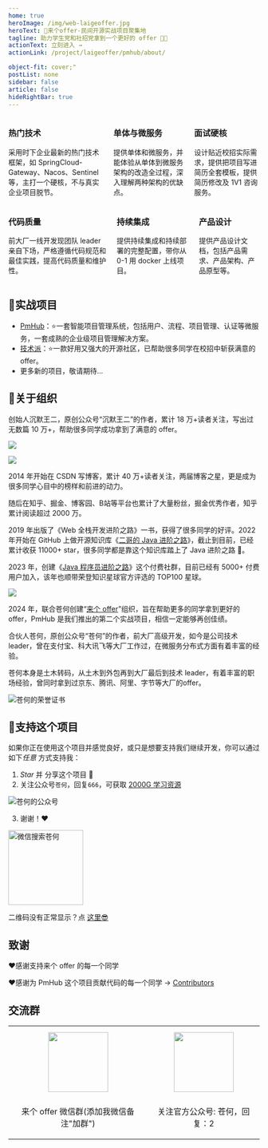 ```yaml
---
home: true
heroImage: /img/web-laigeoffer.jpg
heroText: 🚀来个offer-民间开源实战项目聚集地
tagline: 助力学生党和社招党拿到一个更好的 offer 💪🏻
actionText: 立刻进入 →
actionLink: /project/laigeoffer/pmhub/about/

object-fit: cover;"
postList: none
sidebar: false
article: false
hideRightBar: true
---
```


<!-- 小熊猫 -->
<!-- <img src="/img/panda-waving.png" class="panda no-zoom" style="width: 130px;height: 115px;opacity: 0.8;margin-bottom: -4px;padding-bottom:0;position: fixed;bottom: 0;left: 0.5rem;z-index: 1;"> -->

<div class="columns">
  <div class="column">
    <h3>热门技术</h3>
    <p>采用时下企业最新的热门技术框架，如 SpringCloud-Gateway、Nacos、Sentinel等，主打一个硬核，不与真实企业项目脱节。</p>
  </div>

  <div class="column">
    <h3>单体与微服务</h3>
    <p>提供单体和微服务，并能体验从单体到微服务架构的改造全过程，深入理解两种架构的优缺点。</p>
  </div>

  <div class="column">
    <h3>面试硬核</h3>
    <p>设计贴近校招实际需求，提供把项目写进简历全套模板，提供简历修改及 1V1 咨询服务。</p>
  </div>

</div>

<div class="columns">


   <div class="column">
    <h3>代码质量</h3>
    <p>前大厂一线开发现团队 leader 亲自下场，严格遵循代码规范和最佳实践，提高代码质量和维护性。</p>
  </div>

  <div class="column">
    <h3>持续集成</h3>
    <p>提供持续集成和持续部署的完整配置，带你从 0-1 用 docker 上线项目。</p>
  </div>

  <div class="column">
    <h3>产品设计</h3>
    <p>提供产品设计文档，包括产品需求、产品架构、产品原型等。</p>
  </div>

</div>


## 🎯实战项目

* [PmHub](https://pmhub.laigeoffer.cn/
)：⭐️一套智能项目管理系统，包括用户、流程、项目管理、认证等微服务，一套成熟的企业级项目管理解决方案。
* [技术派](https://paicoding.com)：⭐️一款好用又强大的开源社区，已帮助很多同学在校招中斩获满意的 offer。
* 更多新的项目，敬请期待...

## 🫵关于组织

创始人沉默王二，原创公众号“沉默王二”的作者，累计 18 万+读者关注，写出过无数篇 10 万+，帮助很多同学成功拿到了满意的 offer。

![](https://cdn.tobebetterjavaer.com/stutymore/readme-20231221211916.png)

![](https://cdn.tobebetterjavaer.com/stutymore/readme-20231221213449.png)

2014 年开始在 CSDN 写博客，累计 40 万+读者关注，两届博客之星，更是成为很多同学心目中的榜样和前进的动力。

随后在知乎、掘金、博客园、B站等平台也累计了大量粉丝，掘金优秀作者，知乎累计阅读超过 2000 万。

2019 年出版了《Web 全栈开发进阶之路》一书，获得了很多同学的好评。2022 年开始在 GitHub 上做开源知识库《[二哥的 Java 进阶之路](https://github.com/itwanger/toBeBetterJavaer)》，截止到目前，已经累计收获 11000+ star，很多同学都是靠这个知识库踏上了 Java 进阶之路 🛫。

2023 年，创建《[Java 程序员进阶之路](https://javabetter.cn/zhishixingqiu/)》这个付费社群，目前已经有 5000+ 付费用户加入，该年也顺带荣登知识星球官方评选的 TOP100 星球。

![](https://cdn.tobebetterjavaer.com/stutymore/README-20240330212257.png)

2024 年，联合苍何创建“[来个 offer](https://laigeoffer.cn/)”组织，旨在帮助更多的同学拿到更好的 offer，PmHub 是我们推出的第二个实战项目，相信一定能够再创佳绩。

合伙人苍何，原创公众号“苍何”的作者，前大厂高级开发，如今是公司技术 leader，曾在支付宝、科大讯飞等大厂工作过，在微服务分布式方面有着丰富的经验。

苍何本身是土木转码，从土木到外包再到大厂最后到技术 leader，有着丰富的职场经验，曾同时拿到过京东、腾讯、阿里、字节等大厂的offer。

![苍何的荣誉证书](https://cdn.tobebetterjavaer.com/stutymore/%E4%B8%AA%E4%BA%BA%E8%AF%81%E4%B9%A6.jpg)



## :sparkling_heart:支持这个项目

如果你正在使用这个项目并感觉良好，或只是想要支持我们继续开发，你可以通过如下*任意* 方式支持我：

1. *Star* 并 分享这个项目 :rocket: 
2. 关注公众号`苍何`，回复`666`，可获取 [2000G 学习资源](https://laigeoffer.cn/)

![苍何的公众号](https://cdn.tobebetterjavaer.com/stutymore/扫码_搜索联合传播样式-标准色版.bmp)


3. 谢谢！:heart:

<img src="https://cdn.tobebetterjavaer.com/stutymore/%E8%B5%9E%E8%B5%8F%E7%A0%812.jpg" alt="微信搜索苍何" width=150>

二维码没有正常显示？点 [这里😎](https://laigeoffer.cn/)

## 致谢

:heart:感谢支持来个 offer 的每一个同学

:heart:感谢为 PmHub 这个项目贡献代码的每一个同学 → [Contributors](https://github.com/laigeoffer/pmhub/graphs/contributors)

## 交流群

<table>
  <tbody>
    <tr>
      <td align="center" valign="middle">
        <img src="https://cdn.tobebetterjavaer.com/stutymore/%E6%A0%87%E5%87%86.png" class="no-zoom" style="width:120px;margin: 10px;">
        <p>来个 offer 微信群(添加我微信备注"加群")</p>
      </td>
      <td align="center" valign="middle">
        <img src="https://cdn.tobebetterjavaer.com/stutymore/公众号.jpg" class="no-zoom" style="width:120px;margin: 10px;">
        <p>关注官方公众号: 苍何，回复：2</p>
      </td>
    </tr>
  </tbody>
</table>



<!-- ## 快速上手

```bash
# clone the project
git clone https://github.com/laigeoffer/laigeoffer.git

# enter the project directory
cd laigeoffer

# install dependency
npm install # or yarn install

# develop
npm run dev # or yarn dev
``` -->

<!-- ## ⚡️未来...


期待 [VuePress v2.0](https://github.com/vuepress/vuepress-next) 以及 [VitePress](https://github.com/vuejs/vitepress) 的正式发布...

届时，VuePress 1.x 编译慢的缺点将得到极大的改善。我将会视情况把主题升级至 VuePress v2.0 或 VitePress，也可能两个都升级。目前(2020.10.29)来看还需要一段时间才能让大家使用上基于它们的新版本，还希望大家多多 [:sparkling_heart:支持](https://doc.xugaoyi.com/pages/1b12ed/) 哟，持续关注吧~ -->